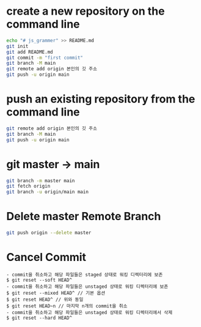 # create a new repository on the command line
```bash
echo "# js_grammer" >> README.md
git init
git add README.md
git commit -m "first commit"
git branch -M main
git remote add origin 본인의 깃 주소
git push -u origin main
```

# push an existing repository from the command line
```bash
git remote add origin 본인의 깃 주소
git branch -M main
git push -u origin main
```

# git master -> main
```bash
git branch -m master main
git fetch origin
git branch -u origin/main main
```

# Delete master Remote Branch 
```bash
git push origin --delete master
```

# Cancel Commit
```
- commit을 취소하고 해당 파일들은 staged 상태로 워킹 디렉터리에 보존
$ git reset --soft HEAD^
- commit을 취소하고 해당 파일들은 unstaged 상태로 워킹 디렉터리에 보존
$ git reset --mixed HEAD^ // 기본 옵션
$ git reset HEAD^ // 위와 동일
$ git reset HEAD~n // 마지막 n개의 commit을 취소
- commit을 취소하고 해당 파일들은 unstaged 상태로 워킹 디렉터리에서 삭제
$ git reset --hard HEAD^
```
